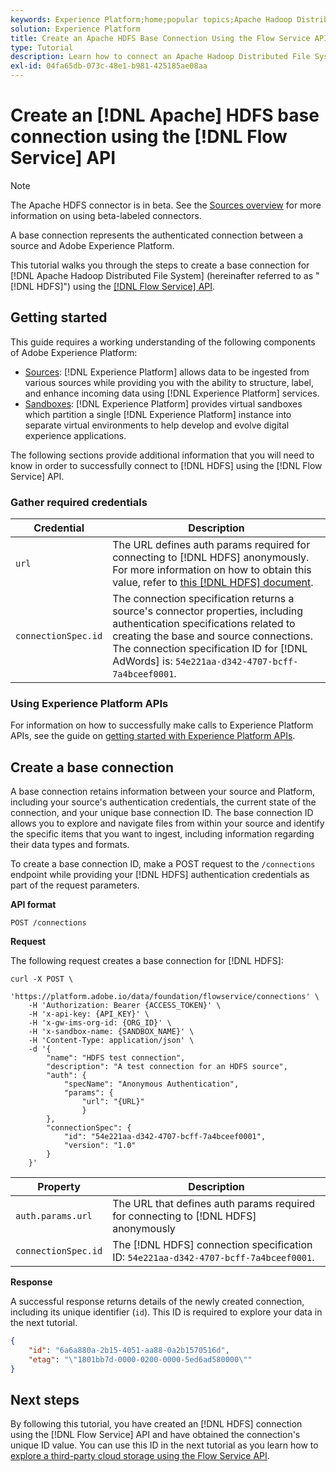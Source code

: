 ```yaml
---
keywords: Experience Platform;home;popular topics;Apache Hadoop Distributed File System;Apache hadoop;hdfs;HDFS
solution: Experience Platform
title: Create an Apache HDFS Base Connection Using the Flow Service API
type: Tutorial
description: Learn how to connect an Apache Hadoop Distributed File System to Adobe Experience Platform using the Flow Service API.
exl-id: 04fa65db-073c-48e1-b981-425185ae08aa
---
```

# Create an [!DNL Apache] HDFS base connection using the [!DNL Flow Service] API

>[!NOTE]
>
>The Apache HDFS connector is in beta. See the [Sources overview](../../../../home.md#terms-and-conditions) for more information on using beta-labeled connectors.

A base connection represents the authenticated connection between a source and Adobe Experience Platform.

This tutorial walks you through the steps to create a base connection for [!DNL Apache Hadoop Distributed File System] (hereinafter referred to as "[!DNL HDFS]") using the [[!DNL Flow Service] API](https://www.adobe.io/experience-platform-apis/references/flow-service/).

## Getting started

This guide requires a working understanding of the following components of Adobe Experience Platform:

* [Sources](../../../../home.md): [!DNL Experience Platform] allows data to be ingested from various sources while providing you with the ability to structure, label, and enhance incoming data using [!DNL Experience Platform] services.
* [Sandboxes](../../../../../sandboxes/home.md): [!DNL Experience Platform] provides virtual sandboxes which partition a single [!DNL Experience Platform] instance into separate virtual environments to help develop and evolve digital experience applications.

The following sections provide additional information that you will need to know in order to successfully connect to [!DNL HDFS] using the [!DNL Flow Service] API.

### Gather required credentials

| Credential | Description |
| ---------- | ----------- |
| `url` | The URL defines auth params required for connecting to [!DNL HDFS] anonymously. For more information on how to obtain this value, refer to [this [!DNL HDFS] document](https://hadoop.apache.org/docs/r1.2.1/HttpAuthentication.html). |
| `connectionSpec.id` | The connection specification returns a source's connector properties, including authentication specifications related to creating the base and source connections. The connection specification ID for [!DNL AdWords] is: `54e221aa-d342-4707-bcff-7a4bceef0001`. |

### Using Experience Platform APIs

For information on how to successfully make calls to Experience Platform APIs, see the guide on [getting started with Experience Platform APIs](../../../../../landing/api-guide.md).

## Create a base connection

A base connection retains information between your source and Platform, including your source's authentication credentials, the current state of the connection, and your unique base connection ID. The base connection ID allows you to explore and navigate files from within your source and identify the specific items that you want to ingest, including information regarding their data types and formats.

To create a base connection ID, make a POST request to the `/connections` endpoint while providing your [!DNL HDFS] authentication credentials as part of the request parameters.

**API format**

```http
POST /connections
```

**Request**

The following request creates a base connection for [!DNL HDFS]:

```shell
curl -X POST \
    'https://platform.adobe.io/data/foundation/flowservice/connections' \
    -H 'Authorization: Bearer {ACCESS_TOKEN}' \
    -H 'x-api-key: {API_KEY}' \
    -H 'x-gw-ims-org-id: {ORG_ID}' \
    -H 'x-sandbox-name: {SANDBOX_NAME}' \
    -H 'Content-Type: application/json' \
    -d '{
        "name": "HDFS test connection",
        "description": "A test connection for an HDFS source",
        "auth": {
            "specName": "Anonymous Authentication",
            "params": {
                "url": "{URL}"
                }
        },
        "connectionSpec": {
            "id": "54e221aa-d342-4707-bcff-7a4bceef0001",
            "version": "1.0"
        }
    }'
```

| Property | Description |
| --------- | ----------- |
| `auth.params.url` | The URL that defines auth params required for connecting to [!DNL HDFS] anonymously |
| `connectionSpec.id` | The [!DNL HDFS] connection specification ID: `54e221aa-d342-4707-bcff-7a4bceef0001`. |

**Response**

A successful response returns details of the newly created connection, including its unique identifier (`id`). This ID is required to explore your data in the next tutorial.

```json
{
    "id": "6a6a880a-2b15-4051-aa88-0a2b1570516d",
    "etag": "\"1801bb7d-0000-0200-0000-5ed6ad580000\""
}
```

## Next steps

By following this tutorial, you have created an [!DNL HDFS] connection using the [!DNL Flow Service] API and have obtained the connection's unique ID value. You can use this ID in the next tutorial as you learn how to [explore a third-party cloud storage using the Flow Service API](../../explore/cloud-storage.md).
